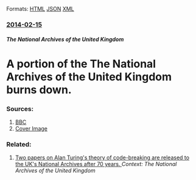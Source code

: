 
Formats: [HTML](/news/2014/02/15/a-portion-of-the-the-national-archives-of-the-united-kingdom-burns-down.html)  [JSON](/news/2014/02/15/a-portion-of-the-the-national-archives-of-the-united-kingdom-burns-down.json)  [XML](/news/2014/02/15/a-portion-of-the-the-national-archives-of-the-united-kingdom-burns-down.xml)  

### [2014-02-15](/news/2014/02/15/index.md)

##### The National Archives of the United Kingdom
# A portion of the The National Archives of the United Kingdom burns down. 




### Sources:

1. [BBC](http://www.bbc.co.uk/news/uk-england-26208830)
1. [Cover Image](https://ichef-1.bbci.co.uk/news/1024/media/images/73008000/jpg/_73008526_kewfire.jpg)

### Related:

1. [Two papers on Alan Turing's theory of code-breaking are released to the UK's National Archives after 70 years. ](/news/2012/04/19/two-papers-on-alan-turing-s-theory-of-code-breaking-are-released-to-the-uk-s-national-archives-after-70-years.md) _Context: The National Archives of the United Kingdom_
